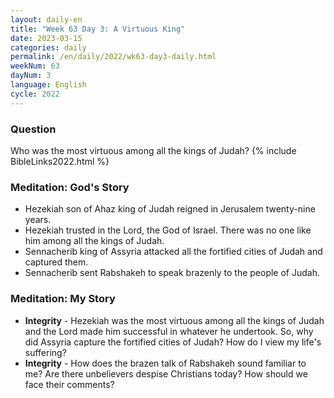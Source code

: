 ```yaml
---
layout: daily-en
title: "Week 63 Day 3: A Virtuous King"
date: 2023-03-15
categories: daily
permalink: /en/daily/2022/wk63-day3-daily.html
weekNum: 63
dayNum: 3
language: English
cycle: 2022
---
```


### Question

Who was the most virtuous among all the kings of Judah?
{% include BibleLinks2022.html %}

### Meditation: God's Story

- Hezekiah son of Ahaz king of Judah reigned in Jerusalem twenty-nine years.
- Hezekiah trusted in the Lord, the God of Israel. There was no one like him among all the kings of Judah.
- Sennacherib king of Assyria attacked all the fortified cities of Judah and captured them.
- Sennacherib sent Rabshakeh to speak brazenly to the people of Judah.

### Meditation: My Story

- **Integrity** - Hezekiah was the most virtuous among all the kings of Judah and the Lord made him successful in whatever he undertook. So, why did Assyria capture the fortified cities of Judah? How do I view my life's suffering?
- **Integrity** - How does the brazen talk of Rabshakeh sound familiar to me? Are there unbelievers despise Christians today? How should we face their comments?
